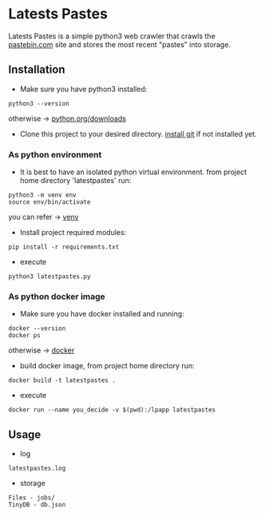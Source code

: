 # Latests Pastes

Latests Pastes is a simple python3 web crawler that crawls the [pastebin.com](https://pastebin.com/) site and stores the most recent "pastes" into storage. 

## Installation

* Make sure you have python3 installed:
```
python3 --version
```
otherwise -> [python.org/downloads](https://www.python.org/downloads/)

* Clone this project to your desired directory.
[install git](https://git-scm.com/download) if not installed yet.
### As python environment

* It is best to have an isolated python virtual environment. from project home directory 'latestpastes' run:
```
python3 -m venv env
source env/bin/activate
```
you can refer -> [venv](https://realpython.com/python-virtual-environments-a-primer/)
* Install project required modules:
```
pip install -r requirements.txt
```
* execute
```
python3 latestpastes.py
```
### As python docker image

* Make sure you have docker installed and running:
```
docker --version
docker ps
```
otherwise  -> [docker](https://docs.docker.com/install/)

* build docker image, from project home directory run:
```
docker build -t latestpastes .
```
* execute
```
docker run --name you_decide -v $(pwd):/lpapp latestpastes
```
## Usage

* log
```
latestpastes.log
```
* storage
```
Files - jobs/
TinyDB - db.json
```




